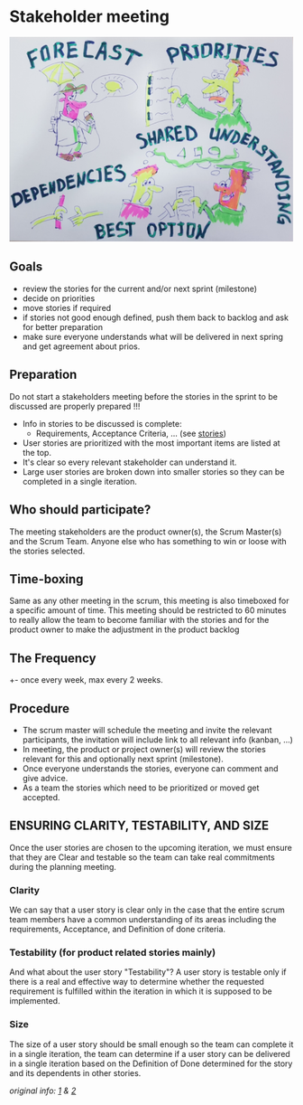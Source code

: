 
# Stakeholder meeting

![](images/stakeholder_meeting.png)

## Goals

- review the stories for the current and/or next sprint (milestone)
- decide on priorities 
- move stories if required
- if stories not good enough defined, push them back to backlog and ask for better preparation
- make sure everyone understands what will be delivered in next spring and get agreement about prios.

## Preparation

Do not start a stakeholders meeting before the stories in the sprint to be discussed are properly prepared !!!

- Info in stories to be discussed is complete:
    - Requirements, Acceptance Criteria, ... (see [stories](stories.md))
- User stories are prioritized with the most important items are listed at the top.
- It's clear so every relevant stakeholder can understand it.
- Large user stories are broken down into smaller stories so they can be completed in a single iteration.


## Who should participate? 

The meeting stakeholders are the product owner(s), the Scrum Master(s) and the Scrum Team. 
Anyone else who has something to win or loose with the stories selected.

## Time-boxing

Same as any other meeting in the scrum, this meeting is also timeboxed for a specific amount of time. This meeting should be restricted to 60 minutes to really allow the team to become familiar with the stories and for the product owner to make the adjustment in the product backlog

## The Frequency

+- once every week, max every 2 weeks.

## Procedure

- The scrum master will schedule the meeting and invite the relevant participants, the invitation will include link to all relevant info (kanban, ...)
- In meeting, the product or project owner(s) will review the stories relevant for this and optionally next sprint (milestone).
- Once everyone understands the stories, everyone can comment and give advice.
- As a team the stories which need to be prioritized or moved get accepted.

## ENSURING CLARITY, TESTABILITY, AND SIZE

Once the user stories are chosen to the upcoming iteration, we must ensure that they are Clear and testable so the team can take real commitments during the planning meeting.

### Clarity

We can say that a user story is clear only in the case that the entire scrum team members have a common understanding of its areas including the requirements, Acceptance, and Definition of done criteria.

### Testability (for product related stories mainly)

And what about the user story "Testability"? A user story is testable only if there is a real and effective way to determine whether the requested requirement is fulfilled within the iteration in which it is supposed to be implemented.  

### Size

The size of a user story should be small enough so the team can complete it in a single iteration, the team can determine if a user story can be delivered in a single iteration based on the Definition of Done determined for the story and its dependents in other stories.


*original info: [1](http://www.machtested.com/search/label/Scrum%20-%20Scrum%20Meetings) & [2](http://www.machtested.com/search/label/Scrum%20-%20Iteration%20Planning)*
